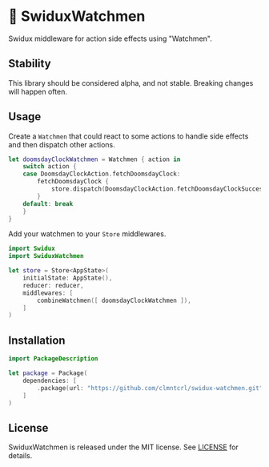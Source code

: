 # 🙂 SwiduxWatchmen

Swidux middleware for action side effects using "Watchmen".

## Stability

This library should be considered alpha, and not stable. Breaking changes will happen often.

## Usage

Create a `Watchmen` that could react to some actions to handle side effects and then dispatch other actions.

```swift
let doomsdayClockWatchmen = Watchmen { action in
    switch action {
    case DoomsdayClockAction.fetchDoomsdayClock:
        fetchDoomsdayClock {
            store.dispatch(DoomsdayClockAction.fetchDoomsdayClockSuccess(clock: $0))
        }
    default: break
    }
}
```

Add your watchmen to your `Store` middlewares.

```swift
import Swidux
import SwiduxWatchmen

let store = Store<AppState>(
    initialState: AppState(),
    reducer: reducer,
    middlewares: [
        combineWatchmen([ doomsdayClockWatchmen ]),
    ]
)
```

## Installation

```swift
import PackageDescription

let package = Package(
    dependencies: [
        .package(url: "https://github.com/clmntcrl/swidux-watchmen.git", .branch("master")),
    ]
)
```

## License

SwiduxWatchmen is released under the MIT license. See [LICENSE](LICENSE]) for details.
